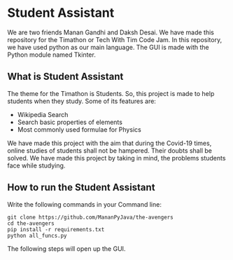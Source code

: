 # Student Assistant

We are two friends Manan Gandhi and Daksh Desai. We have made this repository for the Timathon or Tech With Tim Code Jam. In this repository, we have used python as our main language. The GUI is made with the Python module named Tkinter.


## What is Student Assistant
The theme for the Timathon is Students. So, this project is made to help students when they study. Some of its features are:
- Wikipedia Search
- Search basic properties of elements
- Most commonly used formulae for Physics

We have made this project with the aim that during the Covid-19 times, online studies of students shall not be hampered. Their doubts shall be solved. We have made this project by taking in mind, the problems students face while studying.


## How to run the Student Assistant
Write the following commands in your Command line:
```
git clone https://github.com/MananPyJava/the-avengers
cd the-avengers
pip install -r requirements.txt
python all_funcs.py
```
The following steps will open up the GUI.
